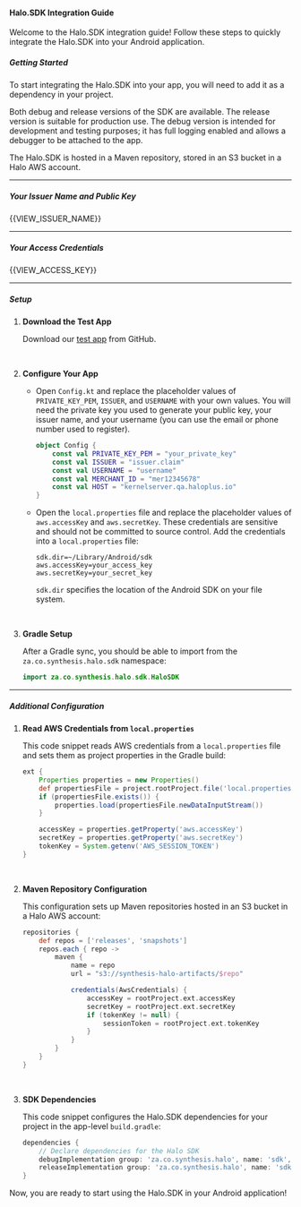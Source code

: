 #### Halo.SDK Integration Guide

Welcome to the Halo.SDK integration guide! Follow these steps to quickly integrate the Halo.SDK into your Android application.

##### Getting Started

To start integrating the Halo.SDK into your app, you will need to add it as a dependency in your project.

Both debug and release versions of the SDK are available. The release version is suitable for production use. The debug version is intended for development and testing purposes; it has full logging enabled and allows a debugger to be attached to the app.

The Halo.SDK is hosted in a Maven repository, stored in an S3 bucket in a Halo AWS account.

---

##### Your Issuer Name and Public Key

{{VIEW_ISSUER_NAME}}

---

##### Your Access Credentials

{{VIEW_ACCESS_KEY}}

---

##### Setup

1. **Download the Test App**

    Download our [test app](https://github.com/halo-dot/halo_test_app) from GitHub.

<br/>

2. **Configure Your App**

    - Open `Config.kt` and replace the placeholder values of `PRIVATE_KEY_PEM`, `ISSUER`, and `USERNAME` with your own values. You will need the private key you used to generate your public key, your issuer name, and your username (you can use the email or phone number used to register).

        ```kotlin
        object Config {
            const val PRIVATE_KEY_PEM = "your_private_key"
            const val ISSUER = "issuer.claim"
            const val USERNAME = "username"
            const val MERCHANT_ID = "mer12345678"
            const val HOST = "kernelserver.qa.haloplus.io"
        }
        ```

    - Open the `local.properties` file and replace the placeholder values of `aws.accessKey` and `aws.secretKey`. These credentials are sensitive and should not be committed to source control. Add the credentials into a `local.properties` file:

        ```properties
        sdk.dir=~/Library/Android/sdk
        aws.accessKey=your_access_key
        aws.secretKey=your_secret_key
        ```

        `sdk.dir` specifies the location of the Android SDK on your file system.

<br/>

3. **Gradle Setup**

    After a Gradle sync, you should be able to import from the `za.co.synthesis.halo.sdk` namespace:

    ```kotlin
    import za.co.synthesis.halo.sdk.HaloSDK
    ```

---

##### Additional Configuration

1. **Read AWS Credentials from `local.properties`**

    This code snippet reads AWS credentials from a `local.properties` file and sets them as project properties in the Gradle build:

    ```gradle
    ext {
        Properties properties = new Properties()
        def propertiesFile = project.rootProject.file('local.properties')
        if (propertiesFile.exists()) {
            properties.load(propertiesFile.newDataInputStream())
        }

        accessKey = properties.getProperty('aws.accessKey')
        secretKey = properties.getProperty('aws.secretKey')
        tokenKey = System.getenv('AWS_SESSION_TOKEN')
    }
    ```
<br/>

2. **Maven Repository Configuration**

    This configuration sets up Maven repositories hosted in an S3 bucket in a Halo AWS account:

    ```gradle
    repositories {
        def repos = ['releases', 'snapshots']
        repos.each { repo ->
            maven {
                name = repo
                url = "s3://synthesis-halo-artifacts/$repo"

                credentials(AwsCredentials) {
                    accessKey = rootProject.ext.accessKey
                    secretKey = rootProject.ext.secretKey
                    if (tokenKey != null) {
                        sessionToken = rootProject.ext.tokenKey
                    }
                }
            }
        }
    }
    ```
<br/>

3. **SDK Dependencies**

    This code snippet configures the Halo.SDK dependencies for your project in the app-level `build.gradle`:

    ```gradle
    dependencies {
        // Declare dependencies for the Halo SDK
        debugImplementation group: 'za.co.synthesis.halo', name: 'sdk', version: '2.1.26-debug'
        releaseImplementation group: 'za.co.synthesis.halo', name: 'sdk', version: '2.1.26'
    }
    ```

Now, you are ready to start using the Halo.SDK in your Android application!

